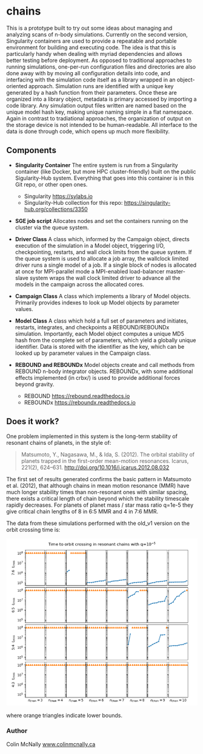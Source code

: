 # chains

This is a prototype built to try out some ideas about managing and analyzing scans of n-body simulations. Currently on the second version, Singularity containers are used to provide a repeatable and portable environment for building and executing code. The idea is that this is particularly handy when dealing with myriad dependencies and allows better testing before deployment. As opposed to traditional approaches to running simulations, one-per-run configuration files and directories are also done away with by moving all configuration details into code, and interfacing with the simulation code itself as a library wrapped in an object-oriented approach. Simulation runs are identified with a unique key generated by a hash function from their parameters. Once these are organized into a library object, metadata is primary accessed by importing a code library. Any simulation output files written are named based on the unique model hash key, making unique naming simple in a flat namespace. Again in contrast to tradiational approaches, the organization of output on the storage device is not intended to be human-readable. All interface to the data is done through code, which opens up much more flexibility.

## Components

* **Singularity Container**
The entire system is run from a Singularity container (like Docker, but more HPC cluster-friendly) built on the public Sigularity-Hub system. Everything that goes into this container is in this Git repo, or other open ones.
  * Singularity https://sylabs.io
  * Singularity-Hub collection for this repo: https://singularity-hub.org/collections/3350

* **SGE job script**
Allocates nodes and set the containers running on the cluster via the queue system.

* **Driver Class**
A class which, informed by the Campaign object, directs execution of the simulation in a Model object, triggering I/O, checkpointing, restarts, and wall clock limits from the queue system. If the queue system is used to allocate a job array, the wallclock limited driver runs a single model of a job. If a single block of nodes is allocated at once for MPI-parallel mode a MPI-enabled load-balancer master-slave system wraps the wall clock limited driver to advance all the models in the campaign across the allocated cores.

* **Campaign Class**
A class which implements a library of Model objects. Primarily provides indexes to look up Model objects by parameter values.

* **Model Class**
A class which hold a full set of parameters and initiates, restarts, integrates, and checkpoints a REBOUND/REBOUNDx simulation. Importantly, each Model object computes a unique MD5 hash from the complete set of parameters, which yield a globally unique identifier. Data is stored with the idientifier as the key, which can be looked up by parameter values in the Campaign class.

* **REBOUND and REBOUNDx**
Model objects create and call methods from REBOUND n-body integrator objects. REBOUNDx, with some additional effects implemented (in crbx/) is used to provide additional forces beyond gravity. 
  * REBOUND https://rebound.readthedocs.io
  * REBOUNDx https://reboundx.readthedocs.io

## Does it work?
One problem implemented in this system is the long-term stability of resonant chains of planets, in the style of:

> Matsumoto, Y., Nagasawa, M., & Ida, S. (2012). 
> The orbital stability of planets trapped in the first-order mean-motion resonances. 
> Icarus, 221(2), 624–631. http://doi.org/10.1016/j.icarus.2012.08.032

The first set of results generated confirms the basic pattern in
Matsumoto et al. (2012), that although chains in mean motion resonance (MMR) have 
much longer stability times than non-resonant ones with similar spacing, there exists 
a critical length of chain beyond which the stability timescale rapidly decreases.
For planets of planet mass / star mass ratio q=1e-5 they give critical chain lengths 
of 8 in 6:5 MMR and 4 in 7:6 MMR.

The data from these simulations performed with the old_v1 version on the orbit crossing time is:

![plot of collision times for chains of planets](./plots/tcross_q1em5_n3-10_p3-6.png)

where orange triangles indicate lower bounds.

### Author
Colin McNally www.colinmcnally.ca
